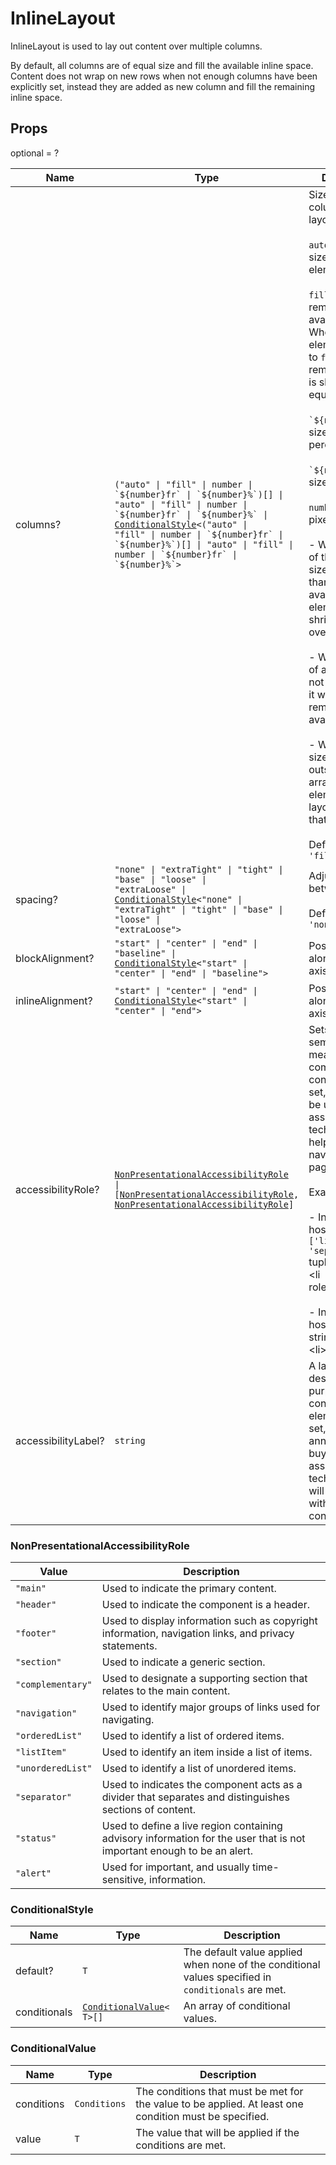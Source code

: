# InlineLayout

InlineLayout is used to lay out content over multiple columns.

By default, all columns are of equal size and fill the available inline space.
Content does not wrap on new rows when not enough columns have been explicitly set,
instead they are added as new column and fill the remaining inline space.

## Props
optional = ?

| Name | Type | Description |
| --- | --- | --- |
| columns? | <code>("auto" &#124; "fill" &#124; number &#124; &#96;&dollar;{number}fr&#96; &#124; &#96;&dollar;{number}%&#96;)[] &#124; "auto" &#124; "fill" &#124; number &#124; &#96;&dollar;{number}fr&#96; &#124; &#96;&dollar;{number}%&#96; &#124; <a href="#conditionalstyle">ConditionalStyle</a><<wbr>("auto" &#124; "fill" &#124; number &#124; &#96;&dollar;{number}fr&#96; &#124; &#96;&dollar;{number}%&#96;)[] &#124; "auto" &#124; "fill" &#124; number &#124; &#96;&dollar;{number}fr&#96; &#124; &#96;&dollar;{number}%&#96;<wbr>></code> | Sizes for each column of the layout.<br /><br /> `auto`: intrinsic size of the element.<br /><br />`fill`: fills the remaining available space. When multiple elements are set to `fill`, the remaining space is shared equally.<br /><br />`` `${number}%` ``: size in percentages.<br /><br />`` `${number}fr` ``: size in fractions.<br /><br />`number`: size in pixels.<br /><br /> - When the sum of the defined sizes is larger than the available space, elements will shrink to avoid overflow.<br /><br />- When the size of an element is not explicitly set, it will fill the remaining space available.<br /><br />- When only one size is set and outside of an array, all elements of the layout will take that size.<br /><br /> Default value: <code>'fill'</code> |
| spacing? | <code>"none" &#124; "extraTight" &#124; "tight" &#124; "base" &#124; "loose" &#124; "extraLoose" &#124; <a href="#conditionalstyle">ConditionalStyle</a><<wbr>"none" &#124; "extraTight" &#124; "tight" &#124; "base" &#124; "loose" &#124; "extraLoose"<wbr>></code> | Adjust spacing between children<br /><br />Default value: <code>'none'</code> |
| blockAlignment? | <code>"start" &#124; "center" &#124; "end" &#124; "baseline" &#124; <a href="#conditionalstyle">ConditionalStyle</a><<wbr>"start" &#124; "center" &#124; "end" &#124; "baseline"<wbr>></code> | Position children along the cross axis  |
| inlineAlignment? | <code>"start" &#124; "center" &#124; "end" &#124; <a href="#conditionalstyle">ConditionalStyle</a><<wbr>"start" &#124; "center" &#124; "end"<wbr>></code> | Position children along the main axis  |
| accessibilityRole? | <code><a href="#nonpresentationalaccessibilityrole">NonPresentationalAccessibilityRole</a> &#124; [<a href="#nonpresentationalaccessibilityrole">NonPresentationalAccessibilityRole</a>, <a href="#nonpresentationalaccessibilityrole">NonPresentationalAccessibilityRole</a>]</code> | Sets the semantic meaning of the component’s content. When set, the role will be used by assistive technologies to help buyers navigate the page.<br /><br /> Examples:<br /><br />- In an HTML host a `['listItem', 'separator']` tuple will render: &lt;li role='separator'&gt;<br /><br />- In an HTML host a `listItem` string will render: &lt;li&gt;  |
| accessibilityLabel? | <code>string</code> | A label that describes the purpose or contents of the element. When set, it will be announced to buyers using assistive technologies and will provide them with more context.  |
<a name="NonPresentationalAccessibilityRole"></a>

### NonPresentationalAccessibilityRole

| Value | Description |
| --- | --- |
| <code>"main"</code> | Used to indicate the primary content. |
| <code>"header"</code> | Used to indicate the component is a header. |
| <code>"footer"</code> | Used to display information such as copyright information, navigation links, and privacy statements. |
| <code>"section"</code> | Used to indicate a generic section. |
| <code>"complementary"</code> | Used to designate a supporting section that relates to the main content. |
| <code>"navigation"</code> | Used to identify major groups of links used for navigating. |
| <code>"orderedList"</code> | Used to identify a list of ordered items. |
| <code>"listItem"</code> | Used to identify an item inside a list of items. |
| <code>"unorderedList"</code> | Used to identify a list of unordered items. |
| <code>"separator"</code> | Used to indicates the component acts as a divider that separates and distinguishes sections of content. |
| <code>"status"</code> | Used to define a live region containing advisory information for the user that is not important enough to be an alert. |
| <code>"alert"</code> | Used for important, and usually time-sensitive, information. |<a name="ConditionalStyle"></a>

### ConditionalStyle

| Name | Type | Description |
| --- | --- | --- |
| default? | <code>T</code> | The default value applied when none of the conditional values specified in `conditionals` are met.  |
| conditionals | <code><a href="#conditionalvalue">ConditionalValue</a><<wbr>T<wbr>>[]</code> | An array of conditional values.  |<a name="ConditionalValue"></a>

### ConditionalValue

| Name | Type | Description |
| --- | --- | --- |
| conditions | <code>Conditions</code> | The conditions that must be met for the value to be applied. At least one condition must be specified.  |
| value | <code>T</code> | The value that will be applied if the conditions are met.  |